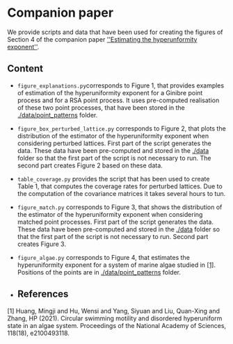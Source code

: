 
# Companion paper

We provide scripts and data that have been used for creating the figures of Section 4 of the companion paper [''Estimating the hyperunformity exponent''](https://arxiv.org).

## Content

- ``figure_explanations.py``corresponds to Figure 1, that provides examples of estimation of the hyperuniformity exponent for a Ginibre point process and for a RSA point process. It uses pre-computed realisation of these two point processes, that have been stored in the [./data/point_patterns](./data/point_patterns) folder.

-   ``figure_box_perturbed_lattice.py`` corresponds to Figure 2, that plots the distribution of the estimator of the hyperuniformity exponent when considering perturbed lattices. First part of the script generates the data. These data have been pre-computed and stored in the [./data](./data) folder so that the first part of the script is not necessary to run. The second part creates Figure 2 based on these data.

-   ``table_coverage.py`` provides the script that has been used to create Table 1, that computes the coverage rates for perturbed lattices. Due to the computation of the covariance matrices it takes several hours to tun. 

  - ``figure_match.py`` corresponds to Figure 3, that shows the distribution of the estimator of the hyperuniformity exponent when considering matched point processes. First part of the script generates the data. These data have been pre-computed and stored in the [./data](./data) folder so that the first part of the script is not necessary to run. Second part creates Figure 3. 

- ``figure_algae.py`` corresponds to Figure 4, that estimates the hyperuniformity exponent for a system of marine algae studied in [[1]](#1). Positions of the points are in [./data/point_patterns](./data/point_patterns) folder.

- ## References
<a id="1">[1]</a> 
Huang, Mingji and Hu, Wensi and Yang, Siyuan and Liu, Quan-Xing and Zhang, HP (2021). 
Circular swimming motility and disordered hyperuniform state in an algae system. 
Proceedings of the National Academy of Sciences, 118(18), e2100493118.

